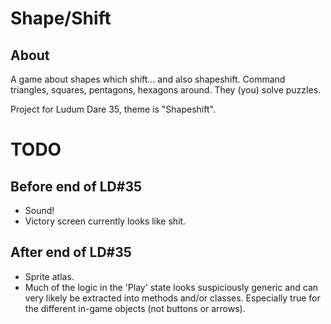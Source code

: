 Shape/Shift
===========

About
-----

A game about shapes which shift... and also shapeshift. Command triangles,
squares, pentagons, hexagons around. They (you) solve puzzles.

Project for Ludum Dare 35, theme is "Shapeshift".

TODO
====

Before end of LD#35
-------------------

- Sound!
- Victory screen currently looks like shit.

After end of LD#35
------------------

- Sprite atlas.
- Much of the logic in the 'Play' state looks suspiciously generic and can very
  likely be extracted into methods and/or classes. Especially true for the
  different in-game objects (not buttons or arrows).
